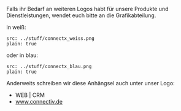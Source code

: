 Falls ihr Bedarf an weiteren Logos habt für unsere Produkte und Dienstleistungen, wendet euch bitte an die Grafikabteilung.

in weiß:

```image
src: ../stuff/connectx_weiss.png
plain: true
```

oder in blau:

```image
src: ../stuff/connectx_blau.png
plain: true
```


Anderweits schreiben wir diese Anhängsel auch unter unser Logo:
- WEB | CRM
- www.connectiv.de
